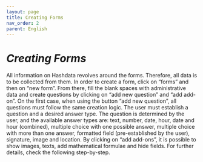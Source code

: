 ```yaml
---
layout: page
title: Creating Forms
nav_order: 2
parent: English
---
```

# <i> Creating Forms </i> <br>
All information on Hashdata revolves around the forms. Therefore, all data is to be collected from them. In order to create a form, click on “forms” and then on “new form”.  From there, fill the blank spaces with administrative data and create questions by clicking on “add new question” and “add add-on”. On the first case, when using the button “add new question”, all questions must follow the same creation logic. The user must establish a question and a desired answer type. The question is determined by the user, and the available answer types are: text, number, date, hour, date and hour (combined), multiple choice with one possible answer, multiple choice with more than one answer, formatted field (pre-established by the user), signature, image and location. By clicking on “add add-ons”, it is possible to show images, texts, add mathematical formulae and hide fields. For further details, check the following step-by-step. 
